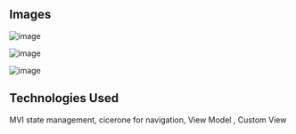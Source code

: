 ## Images


![image](https://github.com/user-attachments/assets/bf9e0b09-b2ae-4c5e-a9db-d1dc06fea2ab)


![image](https://github.com/user-attachments/assets/103ed1bb-e4ce-4faa-9247-f31979f9c47d)

![image](https://github.com/user-attachments/assets/3747bbee-53ab-4e52-9b04-8ff8dc0e811c)



## Technologies Used 
MVI state management, cicerone for navigation, View Model , Custom View  
